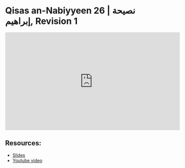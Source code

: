 # Qisas an-Nabiyyeen 26 | نصيحة إبراهيم, Revision 1

<iframe width="560" height="315" src="https://www.youtube-nocookie.com/embed/JGsg72C0OSI?start=0" frameborder="0" allow="accelerometer; autoplay; encrypted-media; gyroscope; picture-in-picture" allowfullscreen="allowfullscreen"></iframe><BR>



## Resources:
- [Slides](https://github.com/arshare/resources_balagha_pdfs)
- [Youtube video](https://youtu.be/JGsg72C0OSI)
